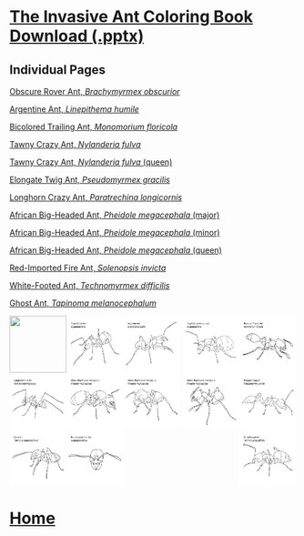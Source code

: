 
# [The Invasive Ant Coloring Book Download (.pptx)](Invasive_Ant_Coloring_book.pptx)

## Individual Pages
[Obscure Rover Ant, *Brachymyrmex obscurior*](Slide1.jpg)

[Argentine Ant, *Linepithema humile*](Slide2.jpg)

[Bicolored Trailing Ant, *Monomorium floricola*](Slide3.jpg)

[Tawny Crazy Ant, *Nylanderia fulva*](Slide4.jpg)

[Tawny Crazy Ant, *Nylanderia fulva* (queen)](Slide5.jpg)

[Elongate Twig Ant, *Pseudomyrmex gracilis*](Slide6.jpg)

[Longhorn Crazy Ant, *Paratrechina longicornis*](Slide7.jpg)

[African Big-Headed Ant, *Pheidole megacephala* (major)](Slide8.jpg)

[African Big-Headed Ant, *Pheidole megacephala* (minor)](Slide9.jpg)

[African Big-Headed Ant, *Pheidole megacephala* (queen)](Slide10.jpg)

[Red-Imported Fire Ant, *Solenopsis invicta*](Slide11.jpg)

[White-Footed Ant, *Technomyrmex difficilis*](Slide12.jpg)

[Ghost Ant, *Tapinoma melanocephalum*](Slide13.jpg)

<img align="left" width="100" height="100" src="Slide1.pdf"> 
<img align="middle" width="100" height="100" src="Slide2.jpg"> 
<img align="right" width="100" height="100" src="Slide3.jpg">
<img align="left" width="100" height="100" src="Slide4.jpg"> 
<img align="middle" width="100" height="100" src="Slide5.jpg"> 
<img align="right" width="100" height="100" src="Slide6.jpg">
<img align="left" width="100" height="100" src="Slide7.jpg"> 
<img align="middle" width="100" height="100" src="Slide8.jpg"> 
<img align="right" width="100" height="100" src="Slide9.jpg">
<img align="left" width="100" height="100" src="Slide10.jpg"> 
<img align="middle" width="100" height="100" src="Slide11.jpg"> 
<img align="right" width="100" height="100" src="Slide12.jpg">
<img align="left" width="100" height="100" src="Slide13.jpg">

# [Home](https://jlwilliants.github.io/)
